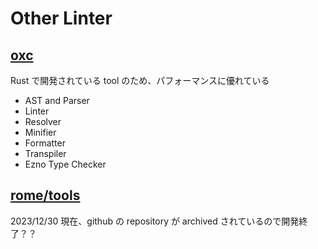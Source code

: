 # Other Linter

## [oxc](https://github.com/oxc-project/oxc?tab=readme-ov-file#-formatter)

Rust で開発されている tool のため、パフォーマンスに優れている

- AST and Parser
- Linter
- Resolver
- Minifier
- Formatter
- Transpiler
- Ezno Type Checker

## [rome/tools](https://github.com/rome/tools)

2023/12/30 現在、github の repository が archived されているので開発終了？？
